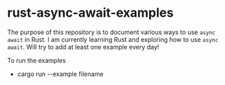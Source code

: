 # rust-async-await-examples
The purpose of this repository is to document various ways to use `async await` in Rust. 
I am currently learning Rust and exploring how to use `async await`.
Will try to add at least one example every day!

To run the examples
- cargo run --example filename
